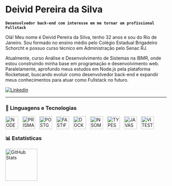 # Deivid Pereira da Silva
   
**`Desenvolvedor back-end com interesse em me tornar um profissional Fullstack`**

Olá! Meu nome é Deivid Pereira da Silva, tenho 32 anos e sou do Rio de Janeiro.
Sou formado no ensino médio pelo Colégio Estadual Brigadeiro Schorcht e possuo curso técnico em Administração pelo Senac RJ.

Atualmente, curso Análise e Desenvolvimento de Sistemas na IBMR, onde estou construindo minha base em programação e desenvolvimento web. Paralelamente, aprofundo meus estudos em Node.js pela plataforma Rocketseat, buscando evoluir como desenvolvedor back-end e expandir meus conhecimentos para atuar como Fullstack no futuro.

<p align="left">
    </a>
        <a href="https://www.linkedin.com/in/deivid-silva-b82608368/">
        <img 
            alt="Linkedin" 
            title="Me siga no Linkedin" 
            src="https://custom-icon-badges.demolab.com/badge/-%20Linkedin%20-blue?style=for-the-badge&logo=workflow&logoColor=white"
        />
    </a>
</p>

--- 

### 🤖 Linguagens e Tecnologias

<img 
    align="left" 
    alt="NODE"
    title="NODE" 
    width="40px" 
    style="padding-right: 10px;" 
    src="https://cdn.jsdelivr.net/gh/devicons/devicon@latest/icons/nodejs/nodejs-original.svg" />
<img 
    align="left" 
    alt="PRISMA"
    title="PRISMA" 
    width="40px" 
    style="padding-right: 10px;" 
    src="https://cdn.jsdelivr.net/gh/devicons/devicon@latest/icons/prisma/prisma-original.svg" />
 <img 
    align="left" 
    alt="POSTGRESQL"
    title="POSTGRESQL" 
    width="40px" 
    style="padding-right: 10px;" 
    src="https://cdn.jsdelivr.net/gh/devicons/devicon@latest/icons/postgresql/postgresql-original.svg" />
 <img 
    align="left" 
    alt="FASTIFY"
    title="FASTIFY" 
    width="40px" 
    style="padding-right: 10px;" 
    src="https://cdn.jsdelivr.net/gh/devicons/devicon@latest/icons/fastify/fastify-original.svg" />
 <img 
    align="left" 
    alt="DOCKER"
    title="DOCKER" 
    width="40px" 
    style="padding-right: 10px;" 
    src="https://cdn.jsdelivr.net/gh/devicons/devicon@latest/icons/docker/docker-original-wordmark.svg" />
 <img 
    align="left" 
    alt="INSOMNIA"
    title="INSOMNIA" 
    width="40px" 
    style="padding-right: 10px;" 
    src="https://cdn.jsdelivr.net/gh/devicons/devicon@latest/icons/insomnia/insomnia-original.svg" />
 <img 
    align="left" 
    alt="TYPESCRIPIT"
    title="TYPESCRIPT" 
    width="40px" 
    style="padding-right: 10px;" 
    src="https://cdn.jsdelivr.net/gh/devicons/devicon@latest/icons/typescript/typescript-original.svg" />
 <img 
    align="left" 
    alt="JAVASCRIPT"
    title="JAVASCRIPT" 
    width="40px" 
    style="padding-right: 10px;" 
    src="https://cdn.jsdelivr.net/gh/devicons/devicon@latest/icons/javascript/javascript-original.svg" />

 <img 
    align="left" 
    alt="VITEST"
    title="VITEST" 
    width="40px" 
    style="padding-right: 10px;" 
    src="https://cdn.jsdelivr.net/gh/devicons/devicon@latest/icons/vitest/vitest-original.svg" />
<br/>
<br/>

### 📊 Estatísticas

<p>

<img 
      align="left" 
      alt="GitHub Stats" 
      height="100" 
      src="https://github-readme-stats.vercel.app/api/top-langs/?username=DeividRJ&theme=tokyonight&layout=compact&custom_title=Tecnologias&langs_count=9" 
  />


</p>
